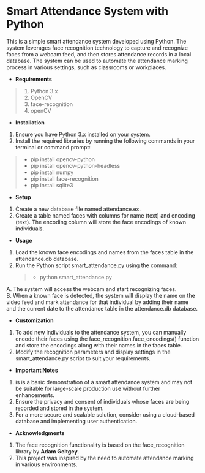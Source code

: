 # Smart Attendance System with Python

This is a simple smart attendance system developed using Python. The system leverages face recognition technology to capture and recognize faces from a webcam feed, and then stores attendance records in a local database. The system can be used to automate the attendance marking process in various settings, such as classrooms or workplaces.

* **Requirements**
> 1. Python 3.x
> 2. OpenCV
> 3. face-recognition
> 4. openCV

* **Installation**
1. Ensure you have Python 3.x installed on your system.
2. Install the required libraries by running the following commands in your terminal or command prompt:
  > - pip install opencv-python
  > - pip install opencv-python-headless
  > - pip install numpy
  > - pip install face-recognition
  > - pip install sqlite3

* **Setup**
1. Create a new database file named attendance.ex.
2. Create a table named faces with columns for name (text) and encoding (text). The encoding column will store the face encodings of known individuals.

* **Usage**
1. Load the known face encodings and names from the faces table in the attendance.db database.
2. Run the Python script smart_attendance.py using the command:
   > - python smart_attendance.py
   
  A. The system will access the webcam and start recognizing faces. <br>
  B. When a known face is detected, the system will display the name on the video feed and mark attendance for that individual by adding their name and the current date to the attendance table in the attendance.db database.

* **Customization**
1. To add new individuals to the attendance system, you can manually encode their faces using the face_recognition.face_encodings() function and store the encodings along with their names in the faces table.
2. Modify the recognition parameters and display settings in the smart_attendance.py script to suit your requirements.

* **Important Notes**
1. is is a basic demonstration of a smart attendance system and may not be suitable for large-scale production use without further enhancements.
2. Ensure the privacy and consent of individuals whose faces are being recorded and stored in the system.
3. For a more secure and scalable solution, consider using a cloud-based database and implementing user authentication.

* **Acknowledgments**
1. The face recognition functionality is based on the face_recognition library by **Adam Geitgey**.
2. This project was inspired by the need to automate attendance marking in various environments.
